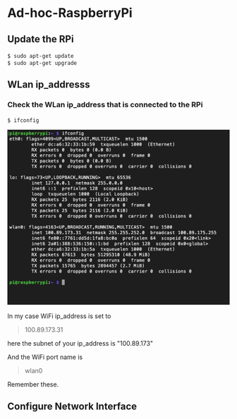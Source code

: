 # Ad-hoc-RaspberryPi

## Update the RPi
```shell
$ sudo apt-get update
$ sudo apt-get upgrade
```

## WLan ip_addresss
### Check the WLan ip_address that is connected to the RPi

```shell
$ ifconfig
```

<img src="https://github.com/AswathGI/Ad-hoc-RaspberryPi/blob/master/Screenshot%202020-06-22%20at%2015.04.02.png">

In my case WiFi ip_address is set to 
> 100.89.173.31

here the subnet of your ip_address is "100.89.173"

And the WiFi port name is 
> wlan0

Remember these. 

## Configure Network Interface
